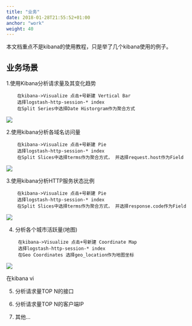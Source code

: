 ```yaml
---
title: "业务"
date: 2018-01-28T21:55:52+01:00
anchor: "work"
weight: 40
---
```


本文档重点不是kibana的使用教程，只是举了几个kibana使用的例子。

## 业务场景

1.使用Kibana分析请求量及其变化趋势

 		在kibana->Visualize 点击+号新建 Vertical Bar
		选择logstash-http-session-* index
		在Split Series中选择Date Historgram作为聚合方式


![](https://s1.ax1x.com/2018/04/02/CSiRLF.png)

2.使用kibana分析各域名访问量

		在kibana->Visualize 点击+号新建 Pie
		选择logstash-http-session-* index
		在Split Slices中选择terms作为聚合方式， 并选择request.host作为Field

![](https://s1.ax1x.com/2018/04/02/CSi6zV.png)

3.使用kibana分析HTTP服务状态比例

		在kibana->Visualize 点击+号新建 Pie
		选择logstash-http-session-* index
		在Split Slices中选择terms作为聚合方式， 并选择response.code作为Field

![](https://s1.ax1x.com/2018/04/02/CSi2sU.png)


4. 分析各个城市活跃量(地图)

	 	在kibana->Visualize 点击+号新建 Coordinate Map
		选择logstash-http-session-* index
		在Geo Coordinates 选择geo_location作为地图坐标


![](https://s1.ax1x.com/2018/04/02/CSifZ4.png)

在kibana vi

5. 分析请求量TOP N的接口

6. 分析请求量TOP N的客户端IP

7. 其他...